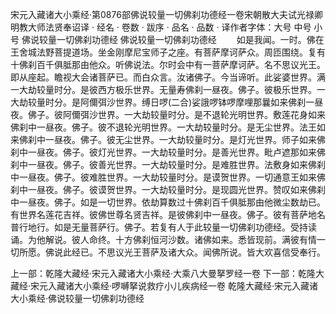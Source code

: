宋元入藏诸大小乘经·第0876部佛说较量一切佛刹功德经一卷宋朝散大夫试光禄卿明教大师法贤奉诏译
· 经名 · 卷数 · 跋序
· 品名 · 品数 · 译作者字体：大号 中号 小号
佛说较量一切佛刹功德经
佛说较量一切佛刹功德经
　　如是我闻。一时。佛在王舍城法野菩提道场。坐金刚摩尼宝师子之座。有菩萨摩诃萨众。周匝围绕。复有十佛刹百千俱胝那由他众。听佛说法。尔时会中有一菩萨摩诃萨。名不思议光王。即从座起。瞻视大会诸菩萨已。而白众言。汝诸佛子。今当谛听。此娑婆世界。满一大劫较量时分。是彼西方极乐世界。无量寿佛刹一昼夜。佛子。彼极乐世界。一大劫较量时分。是阿儞弭沙世界。缚日啰(二合)娑誐啰钵啰摩哩那曩如来佛刹一昼夜。佛子。彼阿儞弭沙世界。一大劫较量时分。是不退轮光明世界。敷莲花身如来佛刹中一昼夜。佛子。彼不退轮光明世界。一大劫较量时分。是无尘世界。法王如来佛刹中一昼夜。佛子。彼无尘世界。一大劫较量时分。是灯光世界。师子如来佛刹中一昼夜。佛子。彼灯光世界。一大劫较量时分。是善光世界。毗卢遮那如来佛刹中一昼夜。佛子。彼善光世界。一大劫较量时分。是难胜世界。法敷身如来佛刹中一昼夜。佛子。彼难胜世界。一大劫较量时分。是谟贺世界。一切通意王如来佛刹中一昼夜。佛子。彼谟贺世界。一大劫较量时分。是现圆光世界。赞叹如来佛刹中一昼夜。佛子。如是一切世界。依劫算数过十佛刹百千俱胝那由他微尘数劫已。有世界名莲花吉祥。彼佛世尊名贤吉祥。是彼佛刹中一昼夜。佛子。彼有菩萨地名普行地行。如是无量菩萨行。佛子。若复有人于此较量一切佛刹功德经。受持读诵。为他解说。彼人命终。十方佛刹恒河沙数。诸佛如来。悉皆现前。满彼有情一切所愿。佛说此经已。不思议光王菩萨及诸大众。闻佛所说。皆大欢喜信受奉行。

上一部：乾隆大藏经·宋元入藏诸大小乘经·大乘八大曼拏罗经一卷
下一部：乾隆大藏经·宋元入藏诸大小乘经·啰嚩拏说救疗小儿疾病经一卷
乾隆大藏经·宋元入藏诸大小乘经·佛说较量一切佛刹功德经